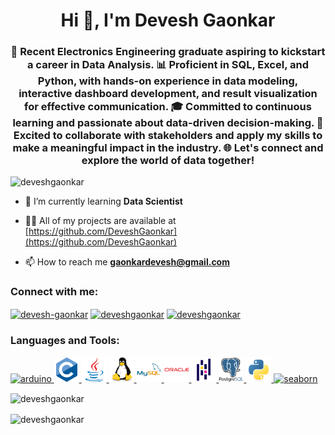 <h1 align="center">Hi 👋, I'm Devesh Gaonkar</h1>
<h3 align="center">👋 Recent Electronics Engineering graduate aspiring to kickstart a career in Data Analysis. 📊 Proficient in SQL, Excel, and Python, with hands-on experience in data modeling, interactive dashboard development, and result visualization for effective communication. 🎓 Committed to continuous learning and passionate about data-driven decision-making. 💼 Excited to collaborate with stakeholders and apply my skills to make a meaningful impact in the industry. 🌐 Let's connect and explore the world of data together!</h3>

<p align="left"> <img src="https://komarev.com/ghpvc/?username=deveshgaonkar&label=Profile%20views&color=0e75b6&style=flat" alt="deveshgaonkar" /> </p>

- 🌱 I’m currently learning **Data Scientist**

- 👨‍💻 All of my projects are available at [https://github.com/DeveshGaonkar](https://github.com/DeveshGaonkar)

- 📫 How to reach me **gaonkardevesh@gmail.com**


<h3 align="left">Connect with me:</h3>
<p align="left">
<a href="https://linkedin.com/in/devesh-gaonkar" target="blank"><img align="center" src="https://raw.githubusercontent.com/rahuldkjain/github-profile-readme-generator/master/src/images/icons/Social/linked-in-alt.svg" alt="devesh-gaonkar" height="30" width="40" /></a>
<a href="https://kaggle.com/deveshgaonkar" target="blank"><img align="center" src="https://raw.githubusercontent.com/rahuldkjain/github-profile-readme-generator/master/src/images/icons/Social/kaggle.svg" alt="deveshgaonkar" height="30" width="40" /></a>
<a href="https://www.hackerrank.com/deveshgaonkar" target="blank"><img align="center" src="https://raw.githubusercontent.com/rahuldkjain/github-profile-readme-generator/master/src/images/icons/Social/hackerrank.svg" alt="deveshgaonkar" height="30" width="40" /></a>
</p>

<h3 align="left">Languages and Tools:</h3>
<p align="left"> <a href="https://www.arduino.cc/" target="_blank" rel="noreferrer"> <img src="https://cdn.worldvectorlogo.com/logos/arduino-1.svg" alt="arduino" width="40" height="40"/> </a> <a href="https://www.cprogramming.com/" target="_blank" rel="noreferrer"> <img src="https://raw.githubusercontent.com/devicons/devicon/master/icons/c/c-original.svg" alt="c" width="40" height="40"/> </a> <a href="https://www.java.com" target="_blank" rel="noreferrer"> <img src="https://raw.githubusercontent.com/devicons/devicon/master/icons/java/java-original.svg" alt="java" width="40" height="40"/> </a> <a href="https://www.linux.org/" target="_blank" rel="noreferrer"> <img src="https://raw.githubusercontent.com/devicons/devicon/master/icons/linux/linux-original.svg" alt="linux" width="40" height="40"/> </a> <a href="https://www.mysql.com/" target="_blank" rel="noreferrer"> <img src="https://raw.githubusercontent.com/devicons/devicon/master/icons/mysql/mysql-original-wordmark.svg" alt="mysql" width="40" height="40"/> </a> <a href="https://www.oracle.com/" target="_blank" rel="noreferrer"> <img src="https://raw.githubusercontent.com/devicons/devicon/master/icons/oracle/oracle-original.svg" alt="oracle" width="40" height="40"/> </a> <a href="https://pandas.pydata.org/" target="_blank" rel="noreferrer"> <img src="https://raw.githubusercontent.com/devicons/devicon/2ae2a900d2f041da66e950e4d48052658d850630/icons/pandas/pandas-original.svg" alt="pandas" width="40" height="40"/> </a> <a href="https://www.postgresql.org" target="_blank" rel="noreferrer"> <img src="https://raw.githubusercontent.com/devicons/devicon/master/icons/postgresql/postgresql-original-wordmark.svg" alt="postgresql" width="40" height="40"/> </a> <a href="https://www.python.org" target="_blank" rel="noreferrer"> <img src="https://raw.githubusercontent.com/devicons/devicon/master/icons/python/python-original.svg" alt="python" width="40" height="40"/> </a> <a href="https://seaborn.pydata.org/" target="_blank" rel="noreferrer"> <img src="https://seaborn.pydata.org/_images/logo-mark-lightbg.svg" alt="seaborn" width="40" height="40"/> </a> </p>


<p><img align="center" src="https://github-readme-stats.vercel.app/api/top-langs?username=deveshgaonkar&show_icons=true&locale=en&layout=compact" alt="deveshgaonkar" /></p>

<p><img align="center" src="https://github-readme-streak-stats.herokuapp.com/?user=deveshgaonkar&" alt="deveshgaonkar" /></p>

